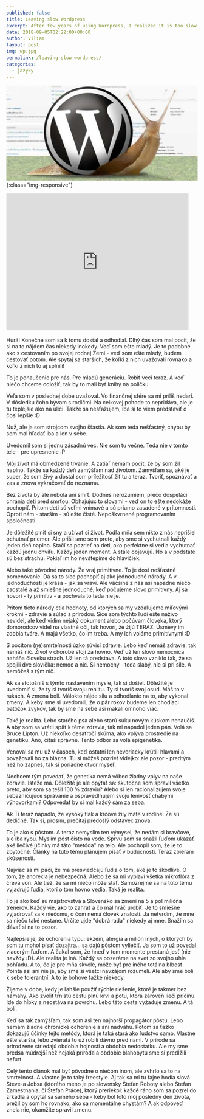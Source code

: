 ```yaml
---
published: false
title: Leaving slow Wordpress
excerpt: After few years of using Wordpress, I realized it is too slow for me. So I moved my blog to much faster solution, called Jekyll.
date: 2018-09-05T02:22:00+00:00
author: viliam
layout: post
img: wp.jpg
permalink: /leaving-slow-wordpress/
categories:
  - jazyky
---
```


![Wordpress is very slow](/images/wpslow.jpg){:class="img-responsive"}
<iframe width="480" height="360" src="https://www.youtube.com/embed/2ET8hsW6xAk" frameborder="0"> </iframe>

Hurá! Konečne som sa k tomu dostal a odhodlal. Dlhý čas som mal pocit, že si na to nájdem čas niekedy inokedy. Veď som ešte mladý. Je to podobné ako s cestovaním po svojej rodnej Zemi - veď som ešte mladý, budem cestovať potom. Ale spýtaj sa starších, že koľkí z nich uvažovali rovnako a koľkí z nich to aj splnili!

To je ponaučenie pre nás. Pre mladú generáciu. Robiť veci teraz. A keď niečo chceme odložiť, tak by to mali byť knihy na poličku.

Veľa som v poslednej dobe uvažoval. Vo finančnej sfére sa mi príliš nedarí. V dôsledku čoho bývam s rodičmi. Na celkovej pohode to nepridáva, ale je tu teplejšie ako na ulici. Takže sa nesťažujem, iba si to viem predstaviť o čosi lepšie :D 

Nuž, ale ja som strojcom svojho šťastia. Ak som teda nešťastný, chybu by som mal hľadať iba a len v sebe.

Uvedomil som si jednu zásadnú vec. Nie som tu večne. Teda nie v tomto tele - pre upresnenie :P

Môj život má obmedzené trvanie. A zatiaľ nemám pocit, že by som žil naplno. Takže sa každý deň zamýšľam nad životom. Zamýšľam sa, aké je super, že som živý a dostal som príležitosť žiť tu a teraz. Tvoriť, spoznávať a zas a znova vykračovať do neznáma.

Bez života by ale nebola ani smrť. Dodnes nerozumiem, prečo dospeláci chránia deti pred smrťou. Obhajujúc to slovami - veď on to ešte nedokáže pochopiť. Pritom deti sú veľmi vnímavé a sú priamo zasadené v prítomnosti. Oproti nám - starším - sú ešte čisté. Nepoškvrnené programovaním spoločnosti.

Je dôležité plniť si sny a užívať si život. Podľa mňa sem nikto z nás neprišiel ochutnať priemer. Ale prišli sme sem preto, aby sme si vychutnali každý jeden deň naplno. Stačí sa pozrieť na deti, ako perfektne si vedia vychutnať každú jednu chvíľu. Každý jeden moment. A stále objavujú. No a v podstate sú bez strachu. Pokiaľ im ho nevštepíme do hlavičiek.

Alebo také pôvodné národy. Že vraj primitívne. To je dosť nešťastné pomenovanie. Dá sa to síce pochopiť aj ako jednoduché národy. A v jednoduchosti je krása - jak sa vraví. Ale väčšine z nás asi napadne niečo zaostalé a až smiešne jednoduché, keď počujeme slovo primitívny. Aj sa hovorí - ty primitív - a pochvala to teda nie je.

Pritom tieto národy ctia hodnoty, od ktorých sa my vzdaľujeme míľovými krokmi - zdravie a súlad s prírodou. Síce som týchto ľudí ešte naživo nevidel, ale keď vidím nejaký dokument alebo počúvam človeka, ktorý domorodcov videl na vlastné oči, tak hovorí, že žijú TERAZ. Úsmevy im zdobia tváre. A majú všetko, čo im treba. A my ich voláme primitívnymi :D

S pocitom (ne)smrteľnosti úzko súvisí zdravie. Lebo keď nemáš zdravie, tak nemáš nič. Život v chorobe stojí za hovno. Veď už len slovo nemocnica naháňa človeku strach. Už len tá predstava. A toto slovo vzniklo tak, že sa spojili dve slovíčka: nemoc a nic. Si nemocný - teda slabý, nie si pri sile. A nemôžeš s tým nič.

Ak sa stotožníš s týmto nastavením mysle, tak si došiel. Dôležité je uvedomiť si, že ty si tvoríš svoju realitu. Ty si tvoríš svoj osud. Máš to v rukách. A zmena bolí. Málokto nájde silu a odhodlanie na to, aby vykonal zmeny. A keby sme si uvedomili, že o pár rokov budeme len chodiaci batôžok zvykov, tak by sme na sebe asi makali omnoho viac. 

Také je realita. Lebo starého psa alebo starú suku novým kúskom nenaučíš. A aby som sa vrátil späť k téme zdravia, tak mi napadol jeden pán. Volá sa Bruce Lipton. Už niekoľko desaťročí skúma, ako vplýva prostredie na genetiku. Áno, čítaš správne. Tento odbor sa volá epigenetika.

Venoval sa mu už v časoch, keď ostatní len neveriacky krútili hlavami a považovali ho za blázna. Tu si môžeš pozrieť videjko: ale pozor - predtým než ho zapneš, tak si poriadne otvor myseľ.

Nechcem tým povedať, že genetika nemá vôbec žiadny vplyv na naše zdravie. Isteže má. Dôležité je ale opýtať sa: skutočne som spravil všetko preto, aby som sa tešil 100 % zdraviu? Alebo si len racionalizujem svoje sebazničujúce správanie a ospravedlňujem svoju lenivosť chabými výhovorkami? Odpovedať by si mal každý sám za seba.

Ak Ti teraz napadlo, že vysoký tlak a kŕčové žily máte v rodine. Že sú dedičné. Tak si, prosím, prečítaj predošlý odstavec znova.

To je ako s pôstom. A teraz nemyslím ten výmysel, že nedám si bravčové, ale iba rybu. Myslím pôst čisto na vode. Sprvu som sa snažil ľuďom ukázať aké liečivé účinky má táto "metóda" na telo. Ale pochopil som, že je to zbytočné. Články na túto tému plánujem písať v budúcnosti. Teraz zbieram skúsenosti.

Najviac sa mi páči, že ma presviedčajú ľudia o tom, aké je to škodlivé. O tom, že anorexia je nebezpečná. Alebo že sa mi vyplaví všetka mikroflóra z čreva von. Ale tiež, že sa mi niečo môže stať. Samozrejme sa na túto tému vyjadrujú ľudia, ktorí o tom hovno vedia. Taká je realita.

To je ako keď sú majstrovstvá a Slovensko sa zmení na 5 a pol milióna trénerov. Každý vie, ako to zahrať a čo mal hráč urobiť. Je to smiešne vyjadrovať sa k niečomu, o čom nemá človek znalosti. Ja netvrdím, že mne sa niečo také nestane. Určite ujde "dobrá rada" niekedy aj mne. Snažím sa dávať si na to pozor. 

Najlepšie je, že ochorenia typu: ekzém, alergia a milión iných, o ktorých by som tu mohol písať dozajtra... sa dajú pôstom vyliečiť. Ja som to už povedal viacerým ľuďom. A čakal som, že hneď v tom momente prestanú jesť (nie navždy :D). Ale realita je iná. Každý sa pozeráme na svet zo svojho uhla pohľadu. A to, čo je pre mňa skvelé, môže byť pre iného totálna blbosť. Pointa asi ani nie je, aby sme si všetci navzájom rozumeli. Ale aby sme boli k sebe tolerantní. A to je bohove ťažké niekedy.

Žijeme v dobe, kedy je ľahšie použiť rýchle riešenie, ktoré je takmer bez námahy. Ako zvoliť tŕnistú cestu plnú krvi a potu, ktorá zároveň lieči príčinu. Ide do hĺbky a neostáva na povrchu. Lebo táto cesta vyžaduje zmenu. A tá bolí.

Keď sa tak zamýšľam, tak som asi ten najhorší propagátor pôstu. Lebo nemám žiadne chronické ochorenie a ani nadváhu. Potom sa ťažko dokazujú účinky tejto metódy, ktorá je taká stará ako ľudstvo samo. Vlastne ešte staršia, lebo zvieratá to už robili dávno pred nami. V prírode sa prirodzene striedajú obdobia hojnosti a obdobia nedostatku. Ale my sme predsa múdrejší než nejaká príroda a obdobie blahobytu sme si predĺžili nafurt.

Celý tento článok mal byť pôvodne o niečom inom, ale zvhrlo sa to na smrteľnosť. A vlastne je to taký freestyle. Aj tak sa mi tu fajne hodia slová Steve-a Jobsa (ktorého meno je po slovensky Štefan Roboty alebo Štefan Zamestnania, či Štefan Práce), ktorý preriekol: každé ráno som sa pozrel do zrkadla a opýtal sa samého seba - keby bol toto môj posledný deň života, prežil by som ho rovnako, ako sa momentálne chystám? A ak odpoveď znela nie, okamžite spravil zmenu.
